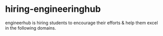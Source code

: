 # hiring-engineeringhub
engineerhub is hiring students to encourage their efforts &amp; help them excel in the following domains.
